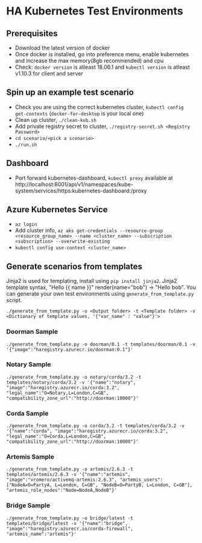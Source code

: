 # HA Kubernetes Test Environments

## Prerequisites
* Download the latest version of docker
* Once docker is installed, go into preference menu, enable kubernetes and increase the max memory(8gb recommended) and cpu
* Check: `docker version` is atleast 18.06.1 and `kubectl version` is atleast v1.10.3 for client and server

## Spin up an example test scenario
* Check you are using the correct kubernetes cluster, `kubectl config get-contexts` (`docker-for-desktop` is your local one)
* Clean up cluster, `./clean-kub.sh`
* Add private registry secret to cluster, `./registry-secret.sh <Registry Password>`
* `cd scenario/<pick a scenario>`
* `./run.sh`

## Dashboard
* Port forward kubernetes-dashboard, `kubectl proxy` available at http://localhost:8001/api/v1/namespaces/kube-system/services/https:kubernetes-dashboard:/proxy

## Azure Kubernetes Service
* `az login`
* Add cluster info, `az aks get-credentials --resource-group <resource_group_name> --name <cluster_name> --subscription <subscription> --overwrite-existing`
* `kubectl config use-context <cluster_name>`

## Generate scenarios from templates
Jinja2 is used for templating, install using `pip install jinja2`. Jinja2 template syntax, "Hello {{ name }}" render(name="bob") -> "Hello bob".
You can generate your own test environments using `generate_from_template.py` script.

`./generate_from_template.py -o <Output folder> -t <Template folder> -v <Dictionary of template values, '{"var_name" : "value"}'>`

### Doorman Sample
```
./generate_from_template.py -o doorman/0.1 -t templates/doorman/0.1 -v '{"image":"haregistry.azurecr.io/doorman:0.1"}'
```
### Notary Sample
```
./generate_from_template.py -o notary/corda/3.2 -t templates/notary/corda/3.2 -v '{"name":"notary", "image":"haregistry.azurecr.io/corda:3.2", "legal_name":"O=Notary,L=London,C=GB", "compatibility_zone_url":"http://doorman:10000"}'
```
### Corda Sample
```
./generate_from_template.py -o corda/3.2 -t templates/corda/3.2 -v '{"name":"corda", "image":"haregistry.azurecr.io/corda:3.2", "legal_name":"O=Corda,L=London,C=GB", "compatibility_zone_url":"http://doorman:10000"}'
```
### Artemis Sample
```
./generate_from_template.py -o artemis/2.6.3 -t templates/artemis/2.6.3 -v '{"name":"artemis", "image":"vromero/activemq-artemis:2.6.3", "artemis_users":["NodeA=O=PartyA, L=London, C=GB", "NodeB=O=PartyB, L=London, C=GB"], "artemis_role_nodes":"Node=NodeA,NodeB"}'
```
### Bridge Sample
```
./generate_from_template.py -o bridge/latest -t templates/bridge/latest -v '{"name":"bridge", "image":"haregistry.azurecr.io/corda-firewall", "artemis_name":"artemis"}'
``` 